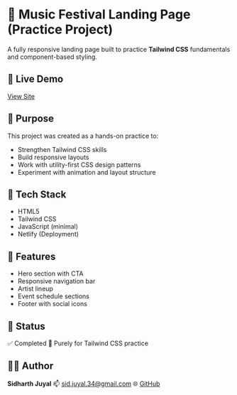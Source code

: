 # 🎸 Music Festival Landing Page (Practice Project)
A fully responsive landing page built to practice **Tailwind CSS** fundamentals and component-based styling.

## 🔗 Live Demo
[View Site](https://musicfestivalsite.netlify.app/)

## 🎯 Purpose
This project was created as a hands-on practice to:
- Strengthen Tailwind CSS skills
- Build responsive layouts
- Work with utility-first CSS design patterns
- Experiment with animation and layout structure

## 🧰 Tech Stack
- HTML5  
- Tailwind CSS  
- JavaScript (minimal)  
- Netlify (Deployment)

## 🧪 Features
- Hero section with CTA
- Responsive navigation bar
- Artist lineup
- Event schedule sections
- Footer with social icons

## 📌 Status
✅ Completed
🧪 Purely for Tailwind CSS practice

## 🧑‍💻 Author
**Sidharth Juyal**
📫 [sid.juyal.34@gmail.com](mailto:sid.juyal.34@gmail.com)
🌐 [GitHub](https://github.com/sidharthjuyal)
